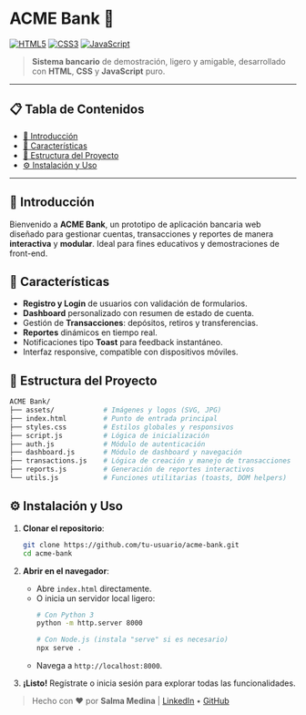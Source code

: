 # ACME Bank 🏦

[![HTML5](https://img.shields.io/badge/-HTML5-E34F26?logo=html5&logoColor=white)](https://developer.mozilla.org/en-US/docs/Web/Guide/HTML/HTML5)
[![CSS3](https://img.shields.io/badge/-CSS3-1572B6?logo=css3&logoColor=white)](https://developer.mozilla.org/en-US/docs/Web/CSS)
[![JavaScript](https://img.shields.io/badge/-JavaScript-F7DF1E?logo=javascript&logoColor=black)](https://developer.mozilla.org/en-US/docs/Web/JavaScript)

> **Sistema bancario** de demostración, ligero y amigable, desarrollado con **HTML**, **CSS** y **JavaScript** puro.

---

## 📋 Tabla de Contenidos

- [📝 Introducción](#-introducción)
- [🚀 Características](#-características)
- [📂 Estructura del Proyecto](#-estructura-del-proyecto)
- [⚙️ Instalación y Uso](#️-instalación-y-uso)

---

## 📝 Introducción

Bienvenido a **ACME Bank**, un prototipo de aplicación bancaria web diseñado para gestionar cuentas, transacciones y reportes de manera **interactiva** y **modular**. Ideal para fines educativos y demostraciones de front-end.


## 🚀 Características

- **Registro y Login** de usuarios con validación de formularios.
- **Dashboard** personalizado con resumen de estado de cuenta.
- Gestión de **Transacciones**: depósitos, retiros y transferencias.
- **Reportes** dinámicos en tiempo real.
- Notificaciones tipo **Toast** para feedback instantáneo.
- Interfaz responsive, compatible con dispositivos móviles.


## 📂 Estructura del Proyecto

```bash
ACME Bank/
├── assets/            # Imágenes y logos (SVG, JPG)
├── index.html         # Punto de entrada principal
├── styles.css         # Estilos globales y responsivos
├── script.js          # Lógica de inicialización
├── auth.js            # Módulo de autenticación
├── dashboard.js       # Módulo de dashboard y navegación
├── transactions.js    # Lógica de creación y manejo de transacciones
├── reports.js         # Generación de reportes interactivos
└── utils.js           # Funciones utilitarias (toasts, DOM helpers)
```


## ⚙️ Instalación y Uso

1. **Clonar el repositorio**:
   ```bash
   git clone https://github.com/tu-usuario/acme-bank.git
   cd acme-bank
   ```

2. **Abrir en el navegador**:
   - Abre `index.html` directamente.
   - O inicia un servidor local ligero:
     ```bash
     # Con Python 3
     python -m http.server 8000

     # Con Node.js (instala "serve" si es necesario)
     npx serve .
     ```
   - Navega a `http://localhost:8000`.

3. **¡Listo!** Regístrate o inicia sesión para explorar todas las funcionalidades.



> Hecho con ❤️ por **Salma Medina** | [LinkedIn](https://www.linkedin.com/in/salma-medina-b8965a375/) • [GitHub](https://github.com/Sam134340)
